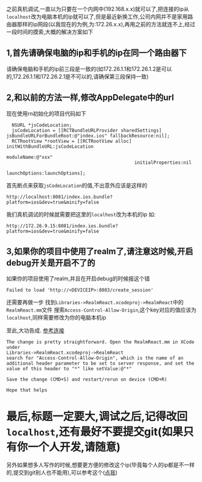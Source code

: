 之前真机调试,一直以为只要在一个内网中(192.168.x.x)就可以了,把连接的ip从```localhost```改为电脑本机的ip就可以了,但是最近新换工作,公司内网并不是家用路由器那样的ip网段(以我现在的为例,为:172.26.x.x),再用之前的方法就连不上,经过一段时间的摸索,大概的解决方案如下

## 1,首先请确保电脑的ip和手机的ip在同一个路由器下
请确保电脑和手机的ip前三段是一致的(如172.26.1.1和172.26.1.2是可以的,172.26.1.1和172.26.2.1是不可以的,请确保第三段保持一致)

## 2,和以前的方法一样,修改AppDelegate中的url

现在使用rn初始化的项目代码如下
```
  NSURL *jsCodeLocation;
  jsCodeLocation = [[RCTBundleURLProvider sharedSettings] jsBundleURLForBundleRoot:@"index.ios" fallbackResource:nil];
  RCTRootView *rootView = [[RCTRootView alloc] initWithBundleURL:jsCodeLocation
                                                      moduleName:@"xxx"
                                               initialProperties:nil
                                                   launchOptions:launchOptions];
```
首先断点来获取```jsCodeLocation```的值,不出意外应该是这样的
```
http://localhost:8081/index.ios.bundle?platform=ios&dev=true&minify=false
```
我们真机调试的时候就需要把这里的```localhost```改为本机的ip
如:
```
http://172.26.9.15:8081/index.ios.bundle?platform=ios&dev=true&minify=false
```

## 3,如果你的项目中使用了realm了,请注意这时候,开启debug开关是开启不了的
如果你的项目使用了realm,并且在开启debug的时候报这个错
```
Failed to load 'http://<DEVICEIP>:8083/create_session'
```
还需要再做一步
找到```Libraries->RealmReact.xcodeproj->RealmReact```中的```RealmReact.mm```文件
搜索```Access-Control-Allow-Origin```,这个key对应的值应该为```localhost```,同样需要修改为你的电脑本机ip   

至此,大功告成.
[参考连接](https://github.com/realm/realm-js/issues/1787#issuecomment-397924172)
```
The change is pretty straightforward. Open the RealmReact.mm in XCode under
Libraries->RealmReact.xcodeproj->RealmReact
search for "Access-Control-Allow-Origin", which is the name of an additional header parameter to be set to server response, and set the value of this header to "*" like setValue:@"*"

Save the change (CMD+S) and restart/rerun on device (CMD+R)

Hope that helps
```


# 最后,标题一定要大,调试之后,记得改回```localhost```,还有最好不要提交git(如果只有你一个人开发,请随意)
另外如果想多人写作的时候,想要更方便的修改这个ip(毕竟每个人的ip都是不一样的,提交到git别人也不能用),可以参考这个([点我](https://www.jianshu.com/p/ba6532a3d077))